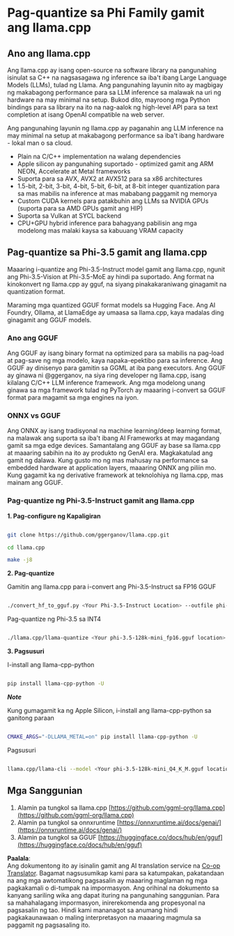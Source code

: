 <!--
CO_OP_TRANSLATOR_METADATA:
{
  "original_hash": "462bddc47427d8785f3c9fd817b346fe",
  "translation_date": "2025-05-09T14:15:55+00:00",
  "source_file": "md/01.Introduction/04/UsingLlamacppQuantifyingPhi.md",
  "language_code": "tl"
}
-->
# **Pag-quantize sa Phi Family gamit ang llama.cpp**

## **Ano ang llama.cpp**

Ang llama.cpp ay isang open-source na software library na pangunahing isinulat sa C++ na nagsasagawa ng inference sa iba't ibang Large Language Models (LLMs), tulad ng Llama. Ang pangunahing layunin nito ay magbigay ng makabagong performance para sa LLM inference sa malawak na uri ng hardware na may minimal na setup. Bukod dito, mayroong mga Python bindings para sa library na ito na nag-aalok ng high-level API para sa text completion at isang OpenAI compatible na web server.

Ang pangunahing layunin ng llama.cpp ay paganahin ang LLM inference na may minimal na setup at makabagong performance sa iba't ibang hardware - lokal man o sa cloud.

- Plain na C/C++ implementation na walang dependencies
- Apple silicon ay pangunahing suportado - optimized gamit ang ARM NEON, Accelerate at Metal frameworks
- Suporta para sa AVX, AVX2 at AVX512 para sa x86 architectures
- 1.5-bit, 2-bit, 3-bit, 4-bit, 5-bit, 6-bit, at 8-bit integer quantization para sa mas mabilis na inference at mas mababang paggamit ng memorya
- Custom CUDA kernels para patakbuhin ang LLMs sa NVIDIA GPUs (suporta para sa AMD GPUs gamit ang HIP)
- Suporta sa Vulkan at SYCL backend
- CPU+GPU hybrid inference para bahagyang pabilisin ang mga modelong mas malaki kaysa sa kabuuang VRAM capacity

## **Pag-quantize sa Phi-3.5 gamit ang llama.cpp**

Maaaring i-quantize ang Phi-3.5-Instruct model gamit ang llama.cpp, ngunit ang Phi-3.5-Vision at Phi-3.5-MoE ay hindi pa suportado. Ang format na kinokonvert ng llama.cpp ay gguf, na siyang pinakakaraniwang ginagamit na quantization format.

Maraming mga quantized GGUF format models sa Hugging Face. Ang AI Foundry, Ollama, at LlamaEdge ay umaasa sa llama.cpp, kaya madalas ding ginagamit ang GGUF models.

### **Ano ang GGUF**

Ang GGUF ay isang binary format na optimized para sa mabilis na pag-load at pag-save ng mga modelo, kaya napaka-epektibo para sa inference. Ang GGUF ay dinisenyo para gamitin sa GGML at iba pang executors. Ang GGUF ay ginawa ni @ggerganov, na siya ring developer ng llama.cpp, isang kilalang C/C++ LLM inference framework. Ang mga modelong unang ginawa sa mga framework tulad ng PyTorch ay maaaring i-convert sa GGUF format para magamit sa mga engines na iyon.

### **ONNX vs GGUF**

Ang ONNX ay isang tradisyonal na machine learning/deep learning format, na malawak ang suporta sa iba't ibang AI Frameworks at may magandang gamit sa mga edge devices. Samantalang ang GGUF ay base sa llama.cpp at maaaring sabihin na ito ay produkto ng GenAI era. Magkakatulad ang gamit ng dalawa. Kung gusto mo ng mas mahusay na performance sa embedded hardware at application layers, maaaring ONNX ang piliin mo. Kung gagamit ka ng derivative framework at teknolohiya ng llama.cpp, mas mainam ang GGUF.

### **Pag-quantize ng Phi-3.5-Instruct gamit ang llama.cpp**

**1. Pag-configure ng Kapaligiran**


```bash

git clone https://github.com/ggerganov/llama.cpp.git

cd llama.cpp

make -j8

```


**2. Pag-quantize**

Gamitin ang llama.cpp para i-convert ang Phi-3.5-Instruct sa FP16 GGUF


```bash

./convert_hf_to_gguf.py <Your Phi-3.5-Instruct Location> --outfile phi-3.5-128k-mini_fp16.gguf

```

Pag-quantize ng Phi-3.5 sa INT4


```bash

./llama.cpp/llama-quantize <Your phi-3.5-128k-mini_fp16.gguf location> ./gguf/phi-3.5-128k-mini_Q4_K_M.gguf Q4_K_M

```


**3. Pagsusuri**

I-install ang llama-cpp-python


```bash

pip install llama-cpp-python -U

```

***Note*** 

Kung gumagamit ka ng Apple Silicon, i-install ang llama-cpp-python sa ganitong paraan


```bash

CMAKE_ARGS="-DLLAMA_METAL=on" pip install llama-cpp-python -U

```

Pagsusuri 


```bash

llama.cpp/llama-cli --model <Your phi-3.5-128k-mini_Q4_K_M.gguf location> --prompt "<|user|>\nCan you introduce .NET<|end|>\n<|assistant|>\n"  --gpu-layers 10

```



## **Mga Sanggunian**

1. Alamin pa tungkol sa llama.cpp [https://github.com/ggml-org/llama.cpp](https://github.com/ggml-org/llama.cpp)
2. Alamin pa tungkol sa onnxruntime [https://onnxruntime.ai/docs/genai/](https://onnxruntime.ai/docs/genai/)
3. Alamin pa tungkol sa GGUF [https://huggingface.co/docs/hub/en/gguf](https://huggingface.co/docs/hub/en/gguf)

**Paalala**:  
Ang dokumentong ito ay isinalin gamit ang AI translation service na [Co-op Translator](https://github.com/Azure/co-op-translator). Bagamat nagsusumikap kami para sa katumpakan, pakatandaan na ang mga awtomatikong pagsasalin ay maaaring maglaman ng mga pagkakamali o di-tumpak na impormasyon. Ang orihinal na dokumento sa kanyang sariling wika ang dapat ituring na pangunahing sanggunian. Para sa mahahalagang impormasyon, inirerekomenda ang propesyonal na pagsasalin ng tao. Hindi kami mananagot sa anumang hindi pagkakaunawaan o maling interpretasyon na maaaring magmula sa paggamit ng pagsasaling ito.